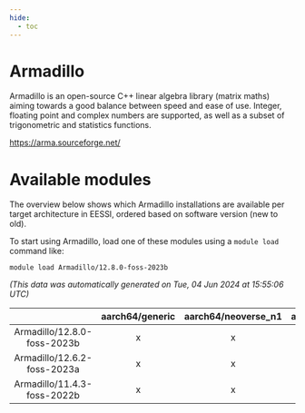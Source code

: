 ```yaml
---
hide:
  - toc
---
```


Armadillo
=========


Armadillo is an open-source C++ linear algebra library (matrix maths) aiming towards a good balance between speed and ease of use. Integer, floating point and complex numbers are supported, as well as a subset of trigonometric and statistics functions.

https://arma.sourceforge.net/
# Available modules


The overview below shows which Armadillo installations are available per target architecture in EESSI, ordered based on software version (new to old).

To start using Armadillo, load one of these modules using a `module load` command like:

```shell
module load Armadillo/12.8.0-foss-2023b
```

*(This data was automatically generated on Tue, 04 Jun 2024 at 15:55:06 UTC)*  

| |aarch64/generic|aarch64/neoverse_n1|aarch64/neoverse_v1|x86_64/generic|x86_64/amd/zen2|x86_64/amd/zen3|x86_64/intel/haswell|x86_64/intel/skylake_avx512|
| :---: | :---: | :---: | :---: | :---: | :---: | :---: | :---: | :---: |
|Armadillo/12.8.0-foss-2023b|x|x|x|x|x|x|x|x|
|Armadillo/12.6.2-foss-2023a|x|x|x|x|x|x|x|x|
|Armadillo/11.4.3-foss-2022b|x|x|x|x|x|x|x|x|
